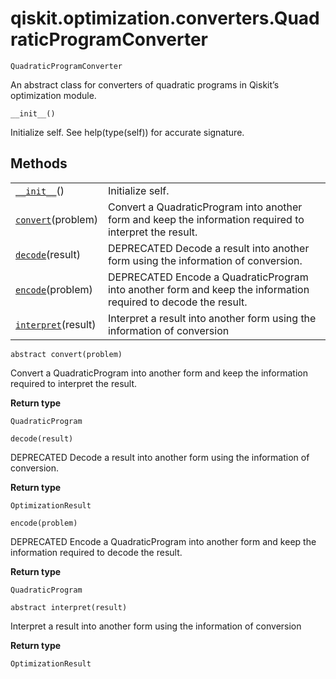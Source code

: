 <span id="qiskit-optimization-converters-quadraticprogramconverter" />

# qiskit.optimization.converters.QuadraticProgramConverter



`QuadraticProgramConverter`

An abstract class for converters of quadratic programs in Qiskit’s optimization module.



`__init__()`

Initialize self. See help(type(self)) for accurate signature.

## Methods

|                                                                                                                                                                 |                                                                                                                |
| --------------------------------------------------------------------------------------------------------------------------------------------------------------- | -------------------------------------------------------------------------------------------------------------- |
| [`__init__`](#qiskit.optimization.converters.QuadraticProgramConverter.__init__ "qiskit.optimization.converters.QuadraticProgramConverter.__init__")()          | Initialize self.                                                                                               |
| [`convert`](#qiskit.optimization.converters.QuadraticProgramConverter.convert "qiskit.optimization.converters.QuadraticProgramConverter.convert")(problem)      | Convert a QuadraticProgram into another form and keep the information required to interpret the result.        |
| [`decode`](#qiskit.optimization.converters.QuadraticProgramConverter.decode "qiskit.optimization.converters.QuadraticProgramConverter.decode")(result)          | DEPRECATED Decode a result into another form using the information of conversion.                              |
| [`encode`](#qiskit.optimization.converters.QuadraticProgramConverter.encode "qiskit.optimization.converters.QuadraticProgramConverter.encode")(problem)         | DEPRECATED Encode a QuadraticProgram into another form and keep the information required to decode the result. |
| [`interpret`](#qiskit.optimization.converters.QuadraticProgramConverter.interpret "qiskit.optimization.converters.QuadraticProgramConverter.interpret")(result) | Interpret a result into another form using the information of conversion                                       |



`abstract convert(problem)`

Convert a QuadraticProgram into another form and keep the information required to interpret the result.

**Return type**

`QuadraticProgram`



`decode(result)`

DEPRECATED Decode a result into another form using the information of conversion.

**Return type**

`OptimizationResult`



`encode(problem)`

DEPRECATED Encode a QuadraticProgram into another form and keep the information required to decode the result.

**Return type**

`QuadraticProgram`



`abstract interpret(result)`

Interpret a result into another form using the information of conversion

**Return type**

`OptimizationResult`
